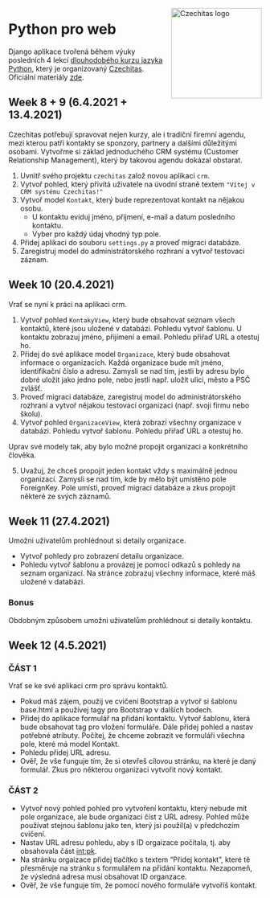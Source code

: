 <a href="https://www.czechitas.cz/"><img align="right" src="https://cdn.myshoptet.com/usr/www.shop-czechitas.cz/user/logos/logo.png" alt="Czechitas logo" width="180"/></a> 

# Python pro web

Django aplikace tvořená během výuky posledních 4 lekcí [dlouhodobého kurzu jazyka Python](https://www.czechitas.cz/cs/kalendar-akci/akce/24752/2021/02/16), který je organizovaný [Czechitas](https://www.czechitas.cz/en/).
Oficiální materiály [zde](https://kodim.cz/czechitas/progr2-python/python-pro-web).

## Week 8 + 9 (6.4.2021 + 13.4.2021)
Czechitas potřebují spravovat nejen kurzy, ale i tradiční firemní agendu, mezi kterou patří kontakty se sponzory, partnery a dalšími důležitými osobami. Vytvořme si základ jednoduchého CRM systému (Customer Relationship Management), který by takovou agendu dokázal obstarat.

1. Uvnitř svého projektu `czechitas` založ novou aplikaci `crm`.
2. Vytvoř pohled, který přivítá uživatele na úvodní straně textem `"Vítej v CRM systému Czechitas!"`
3. Vytvoř model `Kontakt`, který bude reprezentovat kontakt na nějakou osobu. 
   - U kontaktu eviduj jméno, příjmení, e-mail a datum posledního kontaktu.
   - Vyber pro každý údaj vhodný typ pole.
4. Přidej aplikaci do souboru `settings.py` a proveď migraci databáze.
5. Zaregistruj model do administrátorského rozhraní a vytvoř testovací záznam.

## Week 10 (20.4.2021)

Vrať se nyní k práci na aplikaci crm.

1. Vytvoř pohled `KontakyView`, který bude obsahovat seznam všech kontaktů, které jsou uložené v databázi. Pohledu vytvoř šablonu. U kontaktu zobrazuj jméno, přijímení a email. Pohledu přiřaď URL a otestuj ho.
2. Přidej do své aplikace model `Organizace`, který bude obsahovat informace o organizacích. Každá organizace bude mít jméno, identifikační číslo a adresu. Zamysli se nad tím, jestli by adresu bylo dobré uložit jako jedno pole, nebo jestli např. uložit ulici, město a PSČ zvlášť.
3. Proveď migraci databáze, zaregistruj model do administrátorského rozhraní a vytvoř nějakou testovací organizaci (např. svoji firmu nebo školu).
4. Vytvoř pohled `OrganizaceView`, která zobrazí všechny organizace v databázi. Pohledu vytvoř šablonu. Pohledu přiřaď URL a otestuj ho.

Uprav své modely tak, aby bylo možné propojit organizaci a konkrétního člověka.

5. Uvažuj, že chceš propojit jeden kontakt vždy s maximálně jednou organizací. Zamysli se nad tím, kde by mělo být umístěno pole ForeignKey. Pole umísti, proveď migraci databáze a zkus propojit některé ze svých záznamů.

## Week 11 (27.4.2021)

Umožni uživatelům prohlédnout si detaily organizace.

- Vytvoř pohledy pro zobrazení detailu organizace.
- Pohledu vytvoř šablonu a provázej je pomocí odkazů s pohledy na seznam organizací. Na stránce zobrazuj všechny informace, které máš uložené v databázi.

### Bonus
Obdobným způsobem umožni uživatelům prohlédnout si detaily kontaktu.

## Week 12 (4.5.2021)

### ČÁST 1
Vrať se ke své aplikaci crm pro správu kontaktů.

- Pokud máš zájem, použij ve cvičení Bootstrap a vytvoř si šablonu base.html a používej tagy pro Bootstrap v dalších bodech.
- Přidej do aplikace formulář na přidání kontaktu. Vytvoř šablonu, která bude obsahovat tag pro vložení formuláře. Dále přidej pohled a nastav potřebné atributy. Počítej, že chceme zobrazit ve formuláři všechna pole, které má model Kontakt.
- Pohledu přidej URL adresu.
- Ověř, že vše funguje tím, že si otevřeš cílovou stránku, na které je daný formulář. Zkus pro některou organizaci vytvořit nový kontakt.

### ČÁST 2
- Vytvoř nový pohled pohled pro vytvoření kontaktu, který nebude mít pole organizace, ale bude organizaci číst z URL adresy. Pohled může používat stejnou šablonu jako ten, který jsi použil(a) v předchozím cvičení.
- Nastav URL adresu pohledu, aby s ID orgaizace počítala, tj. aby obsahovala část <int:pk>.
- Na stránku orgaizace přidej tlačítko s textem “Přidej kontakt”, které tě přesměruje na stránku s formulářem na přidání kontaktu. Nezapomeň, že výsledná adresa musí obsahovat ID organzace.
- Ověř, že vše funguje tím, že pomocí nového formuláře vytvoříš kontakt.